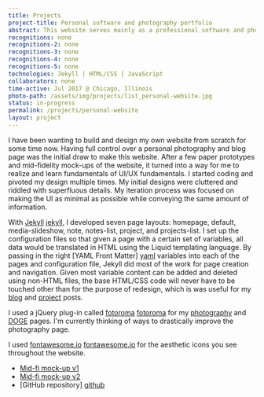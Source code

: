 ```yaml
---
title: Projects
project-title: Personal software and photography portfolio
abstract: This website serves mainly as a professional software and photography portfolio for potential employers/clients. I include a blog using Jekyll in hopes it will provide some positive change in their lives. I outline most of the technologies and libraries used to build this website for guidance to others who would like to learn about them for their own purposes.
recognitions: none
recognitions-2: none
recognitions-3: none
recognitions-4: none
recognitions-5: none
technologies: Jekyll | HTML/CSS | JavaScript
collaborators: none
time-active: Jul 2017 @ Chicago, Illinois
photo-path: /assets/img/projects/list_personal-website.jpg
status: in-progress
permalink: /projects/personal-website
layout: project
---
```


I have been wanting to build and design my own website from scratch for some time now. Having full control over a personal photography and blog page was the initial draw to make this website. After a few paper prototypes and mid-fidelity mock-ups of the website, it turned into a way for me to realize and learn fundamentals of UI/UX fundamentals. I started coding and pivoted my design multiple times. My initial designs were cluttered and riddled with superfluous details. My iteration process was focused on making the UI as minimal as possible while conveying the same amount of information.

With [Jekyll] [jekyll], I developed seven page layouts: homepage, default, media-slideshow, note, notes-list, project, and projects-list. I set up the configuration files so that given a page with a certain set of variables, all data would be translated in HTML using the Liquid templating language. By passing in the right [YAML Front Matter] [yaml] variables into each of the pages and configuration file, Jekyll did most of the work for page creation and navigation. Given most variable content can be added and deleted using non-HTML files, the base HTML/CSS code will never have to be touched other than for the purpose of redesign, which is was useful for my [blog](/notes.html) and [project](/projects.html) posts.

I used a jQuery plug-in called [fotoroma] [fotoroma] for my [photography](/photography.html) and [DOGE](/doge.html) pages. I'm currently thinking of ways to drastically improve the photography page.

I used [fontawesome.io] [fontawesome.io] for the aesthetic icons you see throughout the website.

* <i class="fa fa-file-pdf-o" aria-hidden="true"></i> [Mid-fi mock-up v1](/assets/doc/bak_jason_website_v1.pdf)
* <i class="fa fa-file-pdf-o" aria-hidden="true"></i> [Mid-fi mock-up v2](/assets/doc/bak_jason_website_v2.pdf)
* <i class="fa fa-github" aria-hidden="true"></i> [GitHub repository] [github]

[fotoroma]: http://fotorama.io/
[yaml]: http://jekyllrb.com/docs/frontmatter/
[jekyll]: https://jekyllrb.com
[fontawesome.io]: fontawesome.io
[github]: https://github.com/jasonbak/jasonbak.github.io